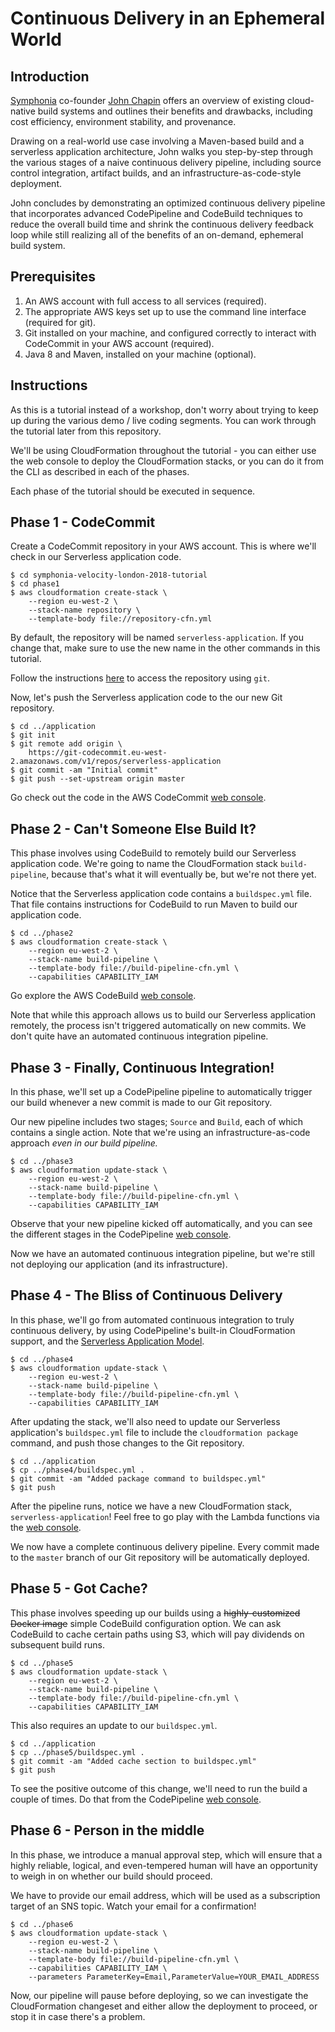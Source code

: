 # Continuous Delivery in an Ephemeral World

## Introduction

[Symphonia](https://www.symphonia.io) co-founder [John Chapin](https://twitter.com/johnchapin) offers an overview of existing cloud-native build systems and outlines their benefits and drawbacks, including cost efficiency, environment stability, and provenance.

Drawing on a real-world use case involving a Maven-based build and a serverless application architecture, John walks you step-by-step through the various stages of a naive continuous delivery pipeline, including source control integration, artifact builds, and an infrastructure-as-code-style deployment.

John concludes by demonstrating an optimized continuous delivery pipeline that incorporates advanced CodePipeline and CodeBuild techniques to reduce the overall build time and shrink the continuous delivery feedback loop while still realizing all of the benefits of an on-demand, ephemeral build system.

## Prerequisites

1. An AWS account with full access to all services (required).
1. The appropriate AWS keys set up to use the command line interface (required for git).
1. Git installed on your machine, and configured correctly to interact with
   CodeCommit in your AWS account (required).
1. Java 8 and Maven, installed on your machine (optional).

## Instructions

As this is a tutorial instead of a workshop, don't worry about trying to keep
up during the various demo / live coding segments. You can work through the
tutorial later from this repository.

We'll be using CloudFormation throughout the tutorial - you can either use the web console to deploy the CloudFormation stacks, or you can do it from the CLI as described in each of the phases.

Each phase of the tutorial should be executed in sequence.

## Phase 1 - CodeCommit

Create a CodeCommit repository in your AWS account. This is where we'll check
in our Serverless application code.

```
$ cd symphonia-velocity-london-2018-tutorial
$ cd phase1
$ aws cloudformation create-stack \
    --region eu-west-2 \
    --stack-name repository \
    --template-body file://repository-cfn.yml
```

By default, the repository will be named `serverless-application`. If you change that, make sure to use the new name in the other commands in this tutorial.
 
Follow the instructions [here](https://docs.aws.amazon.com/codecommit/latest/userguide/how-to-connect.html) to access the repository using `git`.

Now, let's push the Serverless application code to the our new Git repository.

```
$ cd ../application
$ git init
$ git remote add origin \
    https://git-codecommit.eu-west-2.amazonaws.com/v1/repos/serverless-application
$ git commit -am "Initial commit"
$ git push --set-upstream origin master
``` 

Go check out the code in the AWS CodeCommit [web console](https://console.aws.amazon.com/codecommit/home).

## Phase 2 - Can't Someone Else Build It?

This phase involves using CodeBuild to remotely build our Serverless application code. We're going to name the CloudFormation stack `build-pipeline`, because that's what it will eventually be, but we're not there yet.

Notice that the Serverless application code contains a `buildspec.yml` file. That file contains instructions for CodeBuild to run Maven to build our application code.

```
$ cd ../phase2
$ aws cloudformation create-stack \
    --region eu-west-2 \
    --stack-name build-pipeline \
    --template-body file://build-pipeline-cfn.yml \
    --capabilities CAPABILITY_IAM
```

Go explore the AWS CodeBuild [web console](https://console.aws.amazon.com/codebuild/home).

Note that while this approach allows us to build our Serverless application remotely, the process isn't triggered automatically on new commits. We don't quite have an automated continuous integration pipeline.

## Phase 3 - Finally, Continuous Integration!

In this phase, we'll set up a CodePipeline pipeline to automatically trigger our build whenever a new commit is made to our Git repository.

Our new pipeline includes two stages; `Source` and `Build`, each of which contains a single action. Note that we're using an infrastructure-as-code approach *even in our build pipeline.*

```
$ cd ../phase3
$ aws cloudformation update-stack \
    --region eu-west-2 \
    --stack-name build-pipeline \
    --template-body file://build-pipeline-cfn.yml \
    --capabilities CAPABILITY_IAM
```

Observe that your new pipeline kicked off automatically, and you can see the different stages in the CodePipeline [web console](https://console.aws.amazon.com/codepipeline/home).

Now we have an automated continuous integration pipeline, but we're still not deploying our application (and its infrastructure).

## Phase 4 - The Bliss of Continuous Delivery

In this phase, we'll go from automated continuous integration to truly continuous delivery, by using CodePipeline's built-in CloudFormation support, and the [Serverless Application Model](https://github.com/awslabs/serverless-application-model).

```
$ cd ../phase4
$ aws cloudformation update-stack \
    --region eu-west-2 \
    --stack-name build-pipeline \
    --template-body file://build-pipeline-cfn.yml \
    --capabilities CAPABILITY_IAM
```

After updating the stack, we'll also need to update our Serverless application's `buildspec.yml` file to include the `cloudformation package` command, and push those changes to the Git repository.

```
$ cd ../application
$ cp ../phase4/buildspec.yml .
$ git commit -am "Added package command to buildspec.yml"
$ git push
```

After the pipeline runs, notice we have a new CloudFormation stack, `serverless-application`! Feel free to go play with the Lambda functions via the [web console](https://console.aws.amazon.com/lambda/home).

We now have a complete continuous delivery pipeline. Every commit made to the `master` branch of our Git repository will be automatically deployed.

## Phase 5 - Got Cache?

This phase involves speeding up our builds using a <del>highly-customized Docker image</del> simple CodeBuild configuration option. We can ask CodeBuild to cache certain paths using S3, which will pay dividends on subsequent build runs.

```
$ cd ../phase5
$ aws cloudformation update-stack \
    --region eu-west-2 \
    --stack-name build-pipeline \
    --template-body file://build-pipeline-cfn.yml \
    --capabilities CAPABILITY_IAM
```

This also requires an update to our `buildspec.yml`.

```
$ cd ../application
$ cp ../phase5/buildspec.yml .
$ git commit -am "Added cache section to buildspec.yml"
$ git push
```

To see the positive outcome of this change, we'll need to run the build a couple of times. Do that from the CodePipeline [web console](https://console.aws.amazon.com/codepipeline/home).

## Phase 6 - Person in the middle

In this phase, we introduce a manual approval step, which will ensure that a highly reliable, logical, and even-tempered human will have an opportunity to weigh in on whether our build should proceed.

We have to provide our email address, which will be used as a subscription target of an SNS topic. Watch your email for a confirmation!

```
$ cd ../phase6
$ aws cloudformation update-stack \
    --region eu-west-2 \
    --stack-name build-pipeline \
    --template-body file://build-pipeline-cfn.yml \
    --capabilities CAPABILITY_IAM \
    --parameters ParameterKey=Email,ParameterValue=YOUR_EMAIL_ADDRESS
```

Now, our pipeline will pause before deploying, so we can investigate the CloudFormation changeset and either allow the deployment to proceed, or stop it in case there's a problem.
